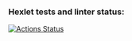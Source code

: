### Hexlet tests and linter status:
[![Actions Status](https://github.com/Roman52/php-project-lvl1/workflows/hexlet-check/badge.svg)](https://github.com/Roman52/php-project-lvl1/actions)
